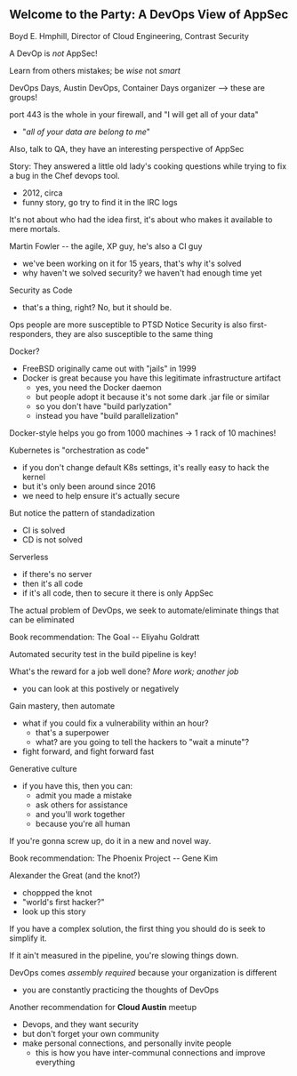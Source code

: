 ## Welcome to the Party: A DevOps View of AppSec

Boyd E. Hmphill, Director of Cloud Engineering, Contrast Security

A DevOp is *not* AppSec!

Learn from others mistakes; be *wise* not *smart*

DevOps Days, Austin DevOps, Container Days organizer --> these are groups!

port 443 is the whole in your firewall, and "I will get all of your data"

- "*all of your data are belong to me*"

Also, talk to QA, they have an interesting perspective of AppSec

Story: They answered a little old lady's cooking questions while trying to fix a bug in the Chef devops tool.

- 2012, circa
- funny story, go try to find it in the IRC logs


It's not about who had the idea first, it's about who makes it available to mere mortals.

Martin Fowler -- the agile, XP guy, he's also a CI guy

- we've been working on it for 15 years, that's why it's solved
- why haven't we solved security? we haven't had enough time yet

Security as Code

- that's a thing, right? No, but it should be.

Ops people are more susceptible to PTSD
Notice Security is also first-responders, they are also susceptible to the same thing

Docker?

- FreeBSD originally came out with "jails" in 1999
- Docker is great because you have this legitimate infrastructure artifact
	- yes, you need the Docker daemon
	- but people adopt it because it's not some dark .jar file or similar
	- so you don't have "build parlyzation"
	- instead you have "build parallelization"

Docker-style helps you go from 1000 machines -> 1 rack of 10 machines!

Kubernetes is "orchestration as code"

- if you don't change default K8s settings, it's really easy to hack the kernel
- but it's only been around since 2016
- we need to help ensure it's actually secure

But notice the pattern of standadization

- CI is solved
- CD is not solved

Serverless

- if there's no server
- then it's all code
- if it's all code, then to secure it there is only AppSec


The actual problem of DevOps, we seek to automate/eliminate things that can be eliminated

Book recommendation: The Goal -- Eliyahu Goldratt

Automated security test in the build pipeline is key!

What's the reward for a job well done? *More work; another job*

- you can look at this postively or negatively

Gain mastery, then automate

- what if you could fix a vulnerability within an hour?
	- that's a superpower
	- what? are you going to tell the hackers to "wait a minute"?
- fight forward, and fight forward fast

Generative culture

- if you have this, then you can:
	- admit you made a mistake
	- ask others for assistance
	- and you'll work together
	- because you're all human

If you're gonna screw up, do it in a new and novel way.

Book recommendation: The Phoenix Project -- Gene Kim

Alexander the Great (and the knot?)

- choppped the knot
- "world's first hacker?"
- look up this story

If you have a complex solution, the first thing you should do is seek to simplify it.

If it ain't measured in the pipeline, you're slowing things down.

DevOps comes *assembly required* because your organization is different

- you are constantly practicing the thoughts of DevOps

Another recommendation for **Cloud Austin** meetup

- Devops, and they want security
- but don't forget your own community
- make personal connections, and personally invite people
	- this is how you have inter-communal connections and improve everything
